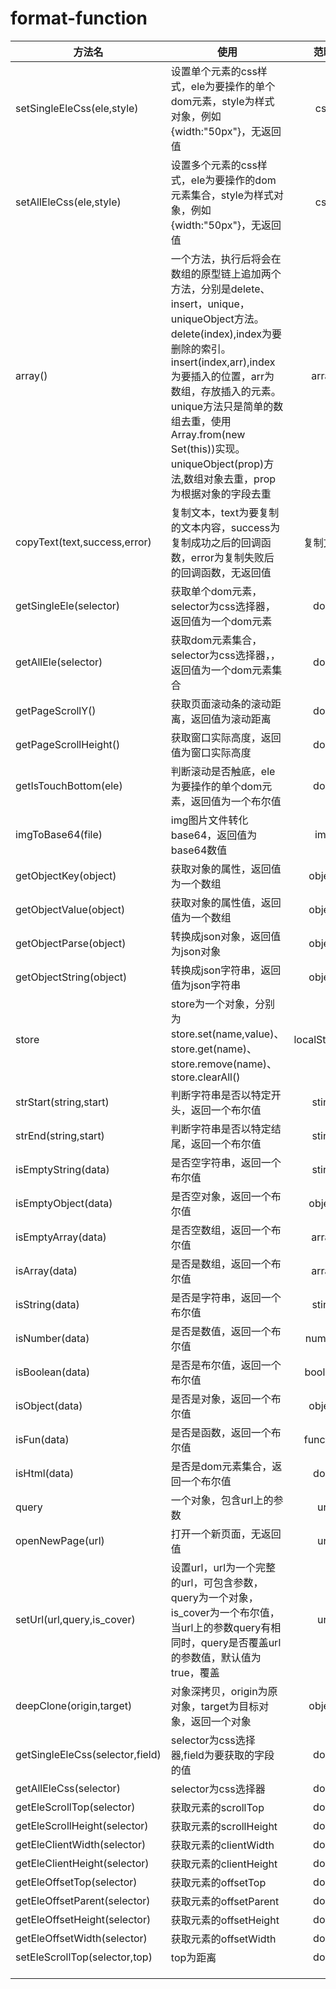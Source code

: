 # format-function



| 方法名                          | 使用                                                         |     范畴     |
| ------------------------------- | ------------------------------------------------------------ | :----------: |
| setSingleEleCss(ele,style)      | 设置单个元素的css样式，ele为要操作的单个dom元素，style为样式对象，例如{width:"50px"}，无返回值 |     css      |
| setAllEleCss(ele,style)         | 设置多个元素的css样式，ele为要操作的dom元素集合，style为样式对象，例如{width:"50px"}，无返回值 |     css      |
| array()                         | 一个方法，执行后将会在数组的原型链上追加两个方法，分别是delete、insert，unique，uniqueObject方法。delete(index),index为要删除的索引。insert(index,arr),index为要插入的位置，arr为数组，存放插入的元素。unique方法只是简单的数组去重，使用Array.from(new Set(this))实现。uniqueObject(prop)方法,数组对象去重，prop为根据对象的字段去重 |    array     |
| copyText(text,success,error)    | 复制文本，text为要复制的文本内容，success为复制成功之后的回调函数，error为复制失败后的回调函数，无返回值 |   复制文本   |
| getSingleEle(selector)          | 获取单个dom元素，selector为css选择器，返回值为一个dom元素    |     dom      |
| getAllEle(selector)             | 获取dom元素集合，selector为css选择器，，返回值为一个dom元素集合 |     dom      |
| getPageScrollY()                | 获取页面滚动条的滚动距离，返回值为滚动距离                   |     dom      |
| getPageScrollHeight()           | 获取窗口实际高度，返回值为窗口实际高度                       |     dom      |
| getIsTouchBottom(ele)           | 判断滚动是否触底，ele为要操作的单个dom元素，返回值为一个布尔值 |     dom      |
| imgToBase64(file)               | img图片文件转化base64，返回值为base64数值                    |     img      |
| getObjectKey(object)            | 获取对象的属性，返回值为一个数组                             |    object    |
| getObjectValue(object)          | 获取对象的属性值，返回值为一个数组                           |    object    |
| getObjectParse(object)          | 转换成json对象，返回值为json对象                             |    object    |
| getObjectString(object)         | 转换成json字符串，返回值为json字符串                         |    object    |
| store                           | store为一个对象，分别为store.set(name,value)、store.get(name)、store.remove(name)、store.clearAll() | localStorage |
| strStart(string,start)          | 判断字符串是否以特定开头，返回一个布尔值                     |    sting     |
| strEnd(string,start)            | 判断字符串是否以特定结尾，返回一个布尔值                     |    sting     |
| isEmptyString(data)             | 是否空字符串，返回一个布尔值                                 |    sting     |
| isEmptyObject(data)             | 是否空对象，返回一个布尔值                                   |    object    |
| isEmptyArray(data)              | 是否空数组，返回一个布尔值                                   |    array     |
| isArray(data)                   | 是否是数组，返回一个布尔值                                   |    array     |
| isString(data)                  | 是否是字符串，返回一个布尔值                                 |    sting     |
| isNumber(data)                  | 是否是数值，返回一个布尔值                                   |    number    |
| isBoolean(data)                 | 是否是布尔值，返回一个布尔值                                 |   boolean    |
| isObject(data)                  | 是否是对象，返回一个布尔值                                   |    object    |
| isFun(data)                     | 是否是函数，返回一个布尔值                                   |   function   |
| isHtml(data)                    | 是否是dom元素集合，返回一个布尔值                            |     dom      |
| query                           | 一个对象，包含url上的参数                                    |     url      |
| openNewPage(url)                | 打开一个新页面，无返回值                                     |     url      |
| setUrl(url,query,is_cover)      | 设置url，url为一个完整的url，可包含参数，query为一个对象，is_cover为一个布尔值，当url上的参数query有相同时，query是否覆盖url的参数值，默认值为true，覆盖 |     url      |
| deepClone(origin,target)        | 对象深拷贝，origin为原对象，target为目标对象，返回一个对象   |    object    |
| getSingleEleCss(selector,field) | selector为css选择器,field为要获取的字段的值                  |     dom      |
| getAllEleCss(selector)          | selector为css选择器                                          |     dom      |
| getEleScrollTop(selector)       | 获取元素的scrollTop                                          |     dom      |
| getEleScrollHeight(selector)    | 获取元素的scrollHeight                                       |     dom      |
| getEleClientWidth(selector)     | 获取元素的clientWidth                                        |     dom      |
| getEleClientHeight(selector)    | 获取元素的clientHeight                                       |     dom      |
| getEleOffsetTop(selector)       | 获取元素的offsetTop                                          |     dom      |
| getEleOffsetParent(selector)    | 获取元素的offsetParent                                       |     dom      |
| getEleOffsetHeight(selector)    | 获取元素的offsetHeight                                       |     dom      |
| getEleOffsetWidth(selector)     | 获取元素的offsetWidth                                        |     dom      |
| setEleScrollTop(selector,top)   | top为距离                                                    |     dom      |
|                                 |                                                              |              |
|                                 |                                                              |              |
|                                 |                                                              |              |

